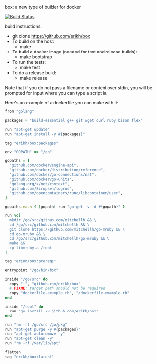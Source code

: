 box: a new type of builder for docker

[![Build Status](https://travis-ci.org/erikh/box.svg?branch=master)](https://travis-ci.org/erikh/box)

build instructions:

* git clone https://github.com/erikh/box
* To build on the host:
  * make
* To build a docker image (needed for test and release builds):
  * make bootstrap
* To run the tests:
  * make test
* To do a release build:
  * make release

Note that if you do not pass a filename or content over stdin, you will be
prompted for input where you can type a script in.

Here's an example of a dockerfile you can make with it:

```ruby
from "golang"

packages = "build-essential g++ git wget curl ruby bison flex"

run "apt-get update"
run "apt-get install -y #{packages}"

tag "erikh/box:packages"

env "GOPATH" => "/go"

gopaths = [
  "github.com/docker/engine-api",
  "github.com/docker/distribution/reference",
  "github.com/docker/go-connections/nat",
  "github.com/docker/go-units",
  "golang.org/x/net/context",
  "github.com/Sirupsen/logrus",
  "github.com/opencontainers/runc/libcontainer/user",
]

gopaths.each { |gopath| run "go get -v -d #{gopath}" }

run %q[
  mkdir /go/src/github.com/mitchellh && \
  cd /go/src/github.com/mitchellh && \
  git clone https://github.com/mitchellh/go-mruby && \
  cd go-mruby && \
  cd /go/src/github.com/mitchellh/go-mruby && \
  make &&
  cp libmruby.a /root
]

tag "erikh/box:prereqs"

entrypoint "/go/bin/box"

inside "/go/src" do
  copy ".", "github.com/erikh/box"
  # FIXME: target path should not be required
  copy "dockerfile-example.rb", "/dockerfile-example.rb"
end

inside "/root" do
  run "go install -v github.com/erikh/box"
end

run "rm -rf /go/src /go/pkg"
run "apt-get purge -y #{packages}"
run "apt-get autoremove -y"
run "apt-get clean -y"
run "rm -rf /var/lib/apt"

flatten
tag "erikh/box:latest"
```
